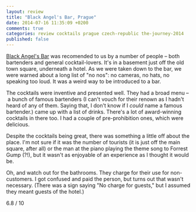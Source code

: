 ```yaml
---
layout: review
title: "Black Angel's Bar, Prague"
date: 2014-07-16 11:35:09 +0200
comments: true
categories: review cocktails prague czech-republic the-journey-2014
published: false
---
```


<div itemprop="description">
  <p><a href="http://www.blackangelsbar.cz/"><span itemprop="itemreviewed">Black Angel's Bar</span></a> was recomended to us by a number of people – both bartenders and general cocktail-lovers. It's in a basement just off the old town square, underneath a hotel. As we were taken down to the bar, we were warned about a long list of "no nos": no cameras, no hats, no speaking too loud. It was a weird way to be introduced to a bar.</p>

  <p>The cocktails were inventive and presented well. They had a broad menu – a bunch of famous bartenders (I can't vouch for their renown as I hadn't heard of any of them. Saying that, I don't know if I <em>could</em> name a famous bartender.) came up with a list of drinks. There's a lot of award-winning cocktails in there too. I had a couple of pre-prohibition ones, which were delicious.

  <p>Despite the cocktails being great, there was something a little off about the place. I'm not sure if it was the number of tourists (it is just off the main square, after all) or the man at the piano playing the theme song to Forrest Gump (?!), but it wasn't as enjoyable of an experience as I thought it would be.</p>

  <p>Oh, and watch out for the bathrooms. They charge for their use for non-customers. I got confused and paid the person, but turns out that wasn't necessary. (There was a sign saying "No charge for guests," but I assumed they meant guests of the hotel.)</p>

  <p class="score">
    <span itemprop="rating" itemscope itemtype="http://data-vocabulary.org/Rating">
      <span itemprop="value">6.8</span> 
      <meta itemprop="best" content="10"/> / 10
    </span> 
  </p>

</div>